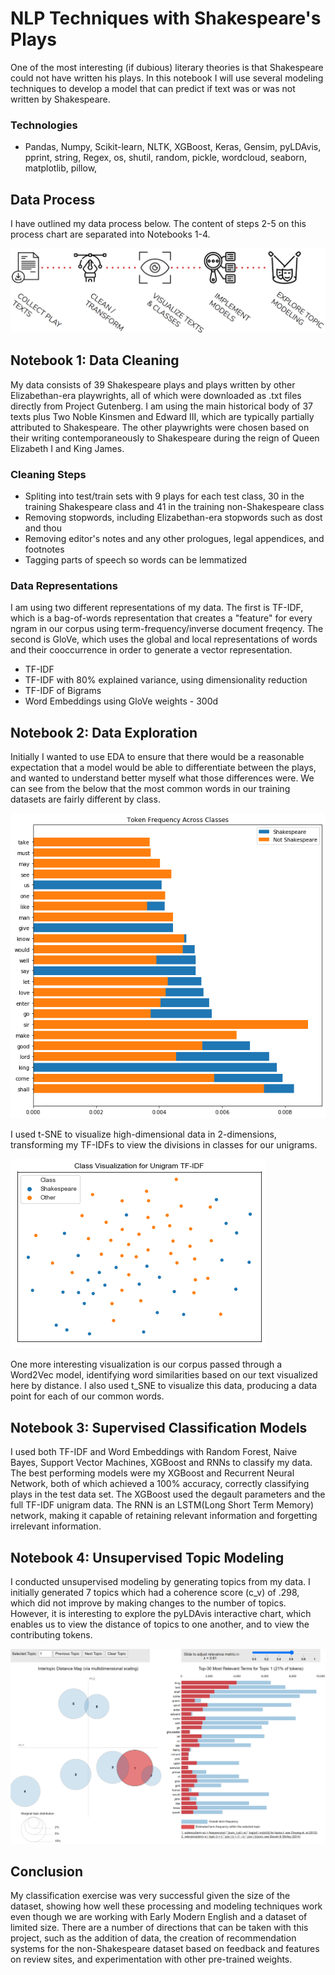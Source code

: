 # NLP Techniques with Shakespeare's Plays

One of the most interesting (if dubious) literary theories is that Shakespeare could not have written his plays. In this notebook I will use several modeling techniques to develop a model that can predict if text was or was not written by Shakespeare. 

### Technologies
* Pandas, Numpy, Scikit-learn, NLTK, XGBoost, Keras, Gensim, pyLDAvis, pprint, string, Regex, os, shutil, random, pickle, wordcloud, seaborn, matplotlib, pillow,

## Data Process
I have outlined my data process below. The content of steps 2-5 on this process chart are separated into Notebooks 1-4.

![Data Process](/Images/DataProcess.PNG)


## Notebook 1: Data Cleaning
My data consists of 39 Shakespeare plays and plays written by other Elizabethan-era playwrights, all of which were downloaded as .txt files directly from Project Gutenberg. I am using the main historical body of 37 texts plus Two Noble Kinsmen and Edward III, which are typically partially attributed to Shakespeare. The other playwrights were chosen based on their writing contemporaneously to Shakespeare during the reign of Queen Elizabeth I and King James. 

### Cleaning Steps
* Spliting into test/train sets with 9 plays for each test class, 30 in the training Shakespeare class and 41 in the training non-Shakespeare class
* Removing stopwords, including Elizabethan-era stopwords such as dost and thou
* Removing editor's notes and any other prologues, legal appendices, and footnotes
* Tagging parts of speech so words can be lemmatized

### Data Representations
I am using two different representations of my data. The first is TF-IDF, which is a bag-of-words representation that creates a "feature" for every ngram in our corpus using term-frequency/inverse document freqency. The second is GloVe, which uses the global and local representations of words and their cooccurrence in order to generate a vector representation. 
* TF-IDF
* TF-IDF with 80% explained variance, using dimensionality reduction
* TF-IDF of Bigrams
* Word Embeddings using GloVe weights - 300d
 
## Notebook 2: Data Exploration
Initially I wanted to use EDA to ensure that there would be a reasonable expectation that a model would be able to differentiate between the plays, and wanted to understand better myself what those differences were. We can see from the below that the most common words in our training datasets are fairly different by class. 

![Word Frequency](/Images/Word_Frequency.png)

I used t-SNE to visualize high-dimensional data in 2-dimensions, transforming my TF-IDFs to view the divisions in classes for our unigrams.

![TF-IDF of Unigrams](/Images/Unigram_TFIDF.png)

One more interesting visualization is our corpus passed through a Word2Vec model, identifying word similarities based on our text visualized here by distance. I also used t_SNE to visualize this data, producing a data point for each of our common words. 

## Notebook 3: Supervised Classification Models

I used both TF-IDF and Word Embeddings with Random Forest, Naive Bayes, Support Vector Machines, XGBoost and RNNs to classify my data. The best performing models were my XGBoost and Recurrent Neural Network, both of which achieved a 100% accuracy, correctly classifying plays in the test data set. The XGBoost used the degault parameters and the full TF-IDF unigram data. The RNN is an LSTM(Long Short Term Memory) network, making it capable of retaining relevant information and forgetting irrelevant information.

## Notebook 4: Unsupervised Topic Modeling

I conducted unsupervised modeling by generating topics from my data. I initially generated 7 topics which had a coherence score (c_v) of .298, which did not improve by making changes to the number of topics. However, it is interesting to explore the pyLDAvis interactive chart, which enables us to view the distance of topics to one another, and to view the contributing tokens. 

![Topic Modeling pyLDAvis](/Images/Topic_Modeling.PNG)

## Conclusion 

My classification exercise was very successful given the size of the dataset, showing how well these processing and modeling techniques work even though we are working with Early Modern English and a dataset of limited size. There are a number of directions that can be taken with this project, such as the addition of data, the creation of recommendation systems for the non-Shakespeare dataset based on feedback and features on review sites, and experimentation with other pre-trained weights. 
